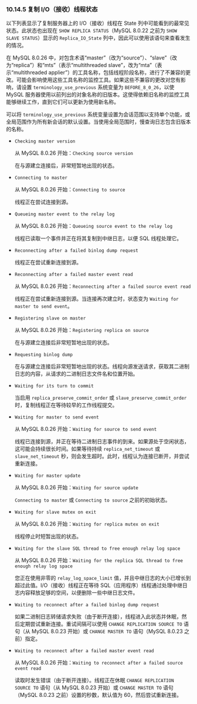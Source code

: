 ### 10.14.5 复制 I/O（接收）线程状态

以下列表显示了复制服务器上的 I/O（接收）线程在 State 列中可能看到的最常见状态。此状态也出现在 `SHOW REPLICA STATUS`（MySQL 8.0.22 之前为 `SHOW SLAVE STATUS`）显示的 `Replica_IO_State` 列中，因此可以使用该语句来查看发生的情况。

在 MySQL 8.0.26 中，对包含术语“master”（改为“source”）、“slave”（改为“replica”）和“mts”（表示“multithreaded slave”，改为“mta”（表示“multithreaded applier”）的工具名称，包括线程阶段名称，进行了不兼容的更改。可能会影响使用这些工具名称的监控工具。如果这些不兼容的更改对您有影响，请设置 `terminology_use_previous` 系统变量为 `BEFORE_8_0_26`，以使 MySQL 服务器使用以前列出的对象名称的旧版本。这使得依赖旧名称的监控工具能够继续工作，直到它们可以更新为使用新名称。

可以将 `terminology_use_previous` 系统变量设置为会话范围以支持单个功能，或全局范围作为所有新会话的默认设置。当使用全局范围时，慢查询日志包含旧版本的名称。

- `Checking master version`

  从 MySQL 8.0.26 开始：`Checking source version`

  在与源建立连接后，非常短暂地出现的状态。

- `Connecting to master`

  从 MySQL 8.0.26 开始：`Connecting to source`

  线程正在尝试连接到源。

- `Queueing master event to the relay log`

  从 MySQL 8.0.26 开始：`Queueing source event to the relay log`

  线程已读取一个事件并正在将其复制到中继日志，以便 SQL 线程处理它。

- `Reconnecting after a failed binlog dump request`

  线程正在尝试重新连接到源。

- `Reconnecting after a failed master event read`

  从 MySQL 8.0.26 开始：`Reconnecting after a failed source event read`

  线程正在尝试重新连接到源。当连接再次建立时，状态变为 `Waiting for master to send event`。

- `Registering slave on master`

  从 MySQL 8.0.26 开始：`Registering replica on source`

  在与源建立连接后非常短暂地出现的状态。

- `Requesting binlog dump`

  在与源建立连接后非常短暂地出现的状态。线程向源发送请求，获取其二进制日志的内容，从请求的二进制日志文件名和位置开始。

- `Waiting for its turn to commit`

  当启用 `replica_preserve_commit_order` 或 `slave_preserve_commit_order` 时，复制线程正在等待较早的工作线程提交。

- `Waiting for master to send event`

  从 MySQL 8.0.26 开始：`Waiting for source to send event`

  线程已连接到源，并正在等待二进制日志事件的到来。如果源处于空闲状态，这可能会持续很长时间。如果等待持续 `replica_net_timeout` 或 `slave_net_timeout` 秒，则会发生超时。此时，线程认为连接已断开，并尝试重新连接。

- `Waiting for master update`

  从 MySQL 8.0.26 开始：`Waiting for source update`

  `Connecting to master` 或 `Connecting to source` 之前的初始状态。

- `Waiting for slave mutex on exit`

  从 MySQL 8.0.26 开始：`Waiting for replica mutex on exit`

  线程停止时短暂出现的状态。

- `Waiting for the slave SQL thread to free enough relay log space`

  从 MySQL 8.0.26 开始：`Waiting for the replica SQL thread to free enough relay log space`

  您正在使用非零的 `relay_log_space_limit` 值，并且中继日志的大小已增长到超过此值。I/O（接收）线程正在等待 SQL（应用程序）线程通过处理中继日志内容释放足够的空间，以便删除一些中继日志文件。

- `Waiting to reconnect after a failed binlog dump request`

  如果二进制日志转储请求失败（由于断开连接），线程进入此状态并休眠，然后定期尝试重新连接。重试间隔可以使用 `CHANGE REPLICATION SOURCE TO` 语句（从 MySQL 8.0.23 开始）或 `CHANGE MASTER TO` 语句（MySQL 8.0.23 之前）指定。

- `Waiting to reconnect after a failed master event read`

  从 MySQL 8.0.26 开始：`Waiting to reconnect after a failed source event read`

  读取时发生错误（由于断开连接）。线程正在休眠 `CHANGE REPLICATION SOURCE TO` 语句（从 MySQL 8.0.23 开始）或 `CHANGE MASTER TO` 语句（MySQL 8.0.23 之前）设置的秒数，默认值为 60，然后尝试重新连接。